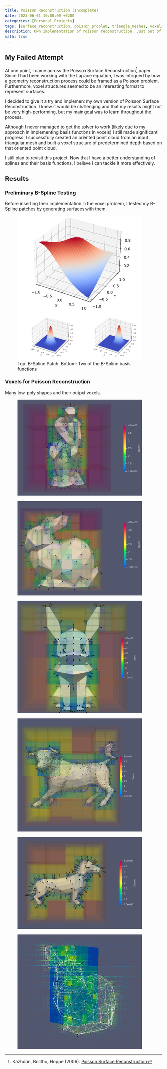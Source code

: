 ```yaml
---
title: Poisson Reconstruction (Incomplete)
date: 2023-06-01 10:00:00 +0200
categories: [Personal Projects]
tags: [surface_reconstruction, poisson_problem, triangle_meshes, voxels, b_splines]
description: Own implementation of Poisson reconstruction. Just out of curiosity
math: true
---
```

## My Failed Attempt
At one point, I came across the Poisson Surface Reconstruction[^1] paper. Since I had been working with the Laplace equation, I was intrigued by how a geometry reconstruction process could be framed as a Poisson problem. Furthermore, voxel structures seemed to be an interesting format to represent surfaces.  

I decided to give it a try and implement my own version of Poisson Surface Reconstruction. I knew it would be challenging and that my results might not be very high-performing, but my main goal was to learn throughout the process.

Although I never managed to get the solver to work (likely due to my approach in implementing basis functions in voxels) I still made significant progress. I successfully created an oriented point cloud from an input triangular mesh and built a voxel structure of predetermined depth based on that oriented point cloud.  

I still plan to revisit this project. Now that I have a better understanding of splines and their basis functions, I believe I can tackle it more effectively.  

## Results
### Preliminary B-Spline Testing
Before inserting their implementation in the voxel problem, I tested my B-Spline patches by generating surfaces with them.  
<figure>
    <img src="../assets/img/poisson/bspline.png" alt="diagram" width="400"/>
    <figcaption>Top: B-Spline Patch. Bottom: Two of the B-Spline basis functions </figcaption>
</figure>

### Voxels for Poisson Reconstruction
Many low-poly shapes and their output voxels.  
<figure>
    <img src="../assets/img/poisson/i_0.png" alt="diagram" width="400"/>
</figure>
<figure>
    <img src="../assets/img/poisson/i_1.png" alt="diagram" width="400"/>
</figure><figure>
    <img src="../assets/img/poisson/i_2.png" alt="diagram" width="400"/>
</figure><figure>
    <img src="../assets/img/poisson/i_3.png" alt="diagram" width="400"/>
</figure><figure>
    <img src="../assets/img/poisson/i_4.png" alt="diagram" width="400"/>
</figure>
<figure>
    <img src="../assets/img/poisson/i_5.png" alt="diagram" width="400"/>
</figure>

[^1]: Kazhdan, Bolitho, Hoppe (2006). [Poisson Surface Reconstruction](https://hhoppe.com/poissonrecon.pdf)